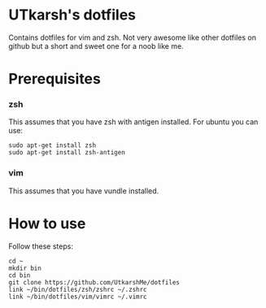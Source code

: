 # UTkarsh's dotfiles

Contains dotfiles for vim and zsh. Not very awesome like other dotfiles on
github but a short and sweet one for a noob like me.


# Prerequisites

### zsh
This assumes that you have zsh with antigen installed.
For ubuntu you can use:
```
sudo apt-get install zsh
sudo apt-get install zsh-antigen
```

### vim
This assumes that you have vundle installed.


# How to use

Follow these steps:

```
cd ~
mkdir bin
cd bin
git clone https://github.com/UtkarshMe/dotfiles
link ~/bin/dotfiles/zsh/zshrc ~/.zshrc
link ~/bin/dotfiles/vim/vimrc ~/.vimrc
```
